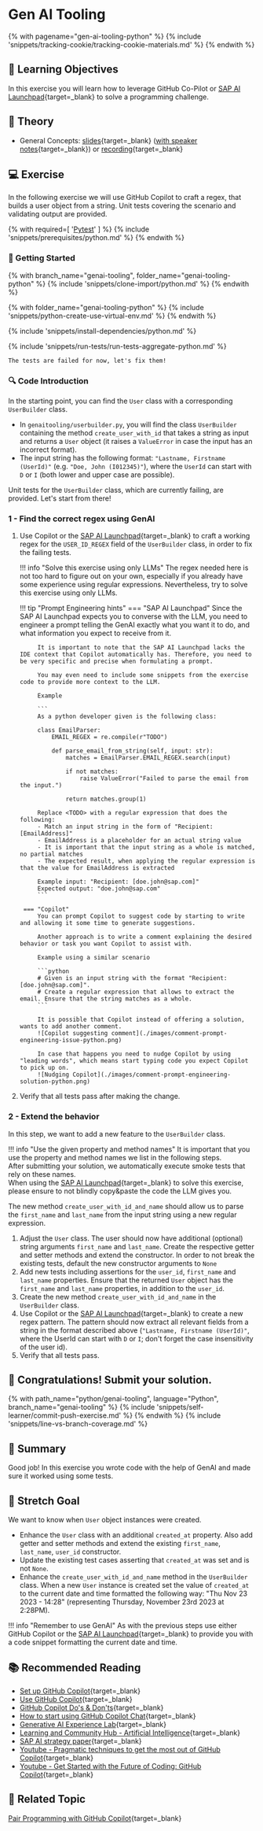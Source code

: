 # Gen AI Tooling

<!-- TrackingCookie-->
{% with pagename="gen-ai-tooling-python" %}
  {% include 'snippets/tracking-cookie/tracking-cookie-materials.md' %}
{% endwith %}

## 🎯 Learning Objectives

In this exercise you will learn how to leverage GitHub Co-Pilot or [SAP AI Launchpad](https://sapit-core-playground-vole.ai-launchpad.prod.eu-central-1.aws.apps.ml.hana.ondemand.com/aic/index.html#/generativeaihub?workspace=sap-genai-xl&resourceGroup=default&/g/prompteditor){target=_blank} to solve a programming challenge.

## 🧠 Theory

- General Concepts: [slides](../slides/fundamentals?tags=typescript){target=_blank} ([with speaker notes](../slides/fundamentals/?tags=typescript&showNotes=true){target=_blank}) or [recording](https://video.sap.com/media/t/1_3te40ki6){target=_blank}

## 💻 Exercise

In the following exercise we will use GitHub Copilot to craft a regex, that builds a user object from a string.
Unit tests covering the scenario and validating output are provided.

<!-- Prerequisites-->
{% with
  required=[
      '[Pytest](https://docs.pytest.org/en/stable/contents.html)'
  ]
%}
{% include 'snippets/prerequisites/python.md' %}
{% endwith %}

### 🚀 Getting Started

{% with branch_name="genai-tooling", folder_name="genai-tooling-python" %}
{% include 'snippets/clone-import/python.md' %}
{% endwith %}

{% with folder_name="genai-tooling-python" %}
{% include 'snippets/python-create-use-virtual-env.md' %}
{% endwith %}

{% include 'snippets/install-dependencies/python.md' %}

{% include 'snippets/run-tests/run-tests-aggregate-python.md' %}

    The tests are failed for now, let's fix them!

### 🔍 Code Introduction

In the starting point, you can find the `User` class with a corresponding `UserBuilder` class.

- In `genaitooling/userbuilder.py`, you will find the class `UserBuilder` containing the  method `create_user_with_id` that takes a string as input and returns a `User` object (it raises a `ValueError` in case the input has an incorrect format).
- The input string has the following format: `"Lastname, Firstname (UserId)"` (e.g. `"Doe, John (I012345)"`), where the `UserId` can start with `D` or `I` (both lower and upper case are possible).

Unit tests for the `UserBuilder` class, which are currently failing, are provided. Let's start from there!


### 1 - Find the correct regex using GenAI

1. Use Copilot or the [SAP AI Launchpad](https://sapit-core-playground-vole.ai-launchpad.prod.eu-central-1.aws.apps.ml.hana.ondemand.com/aic/index.html#/generativeaihub?workspace=sap-genai-xl&resourceGroup=default&/g/prompteditor){target=_blank} to craft a working regex for the `USER_ID_REGEX` field of the `UserBuilder` class, in order to fix the failing tests.

    !!! info "Solve this exercise using only LLMs"
        The regex needed here is not too hard to figure out on your own, especially if you already have some experience using regular expressions. Nevertheless, try to solve this exercise using only LLMs.

    !!! tip "Prompt Engineering hints"
        === "SAP AI Launchpad"
            Since the SAP AI Launchpad expects you to converse with the LLM, you need to engineer a prompt telling the GenAI exactly what you want it to do, and what information you expect to receive from it.

            It is important to note that the SAP AI Launchpad lacks the IDE context that Copilot automatically has. Therefore, you need to be very specific and precise when formulating a prompt.

            You may even need to include some snippets from the exercise code to provide more context to the LLM.

            Example

            ```
            As a python developer given is the following class:
            
            class EmailParser:
                EMAIL_REGEX = re.compile(r"TODO")
                
                def parse_email_from_string(self, input: str):
                    matches = EmailParser.EMAIL_REGEX.search(input)
                    
                    if not matches:
                        raise ValueError("Failed to parse the email from the input.")

                    return matches.group(1)
       
            Replace <TODO> with a regular expression that does the following:
            - Match an input string in the form of "Recipient: [EmailAddress]"
            - EmailAddress is a placeholder for an actual string value
            - It is important that the input string as a whole is matched, no partial matches
            - The expected result, when applying the regular expression is that the value for EmailAddress is extracted

            Example input: "Recipient: [doe.john@sap.com]"
            Expected output: "doe.john@sap.com"
            ```

        === "Copilot"
            You can prompt Copilot to suggest code by starting to write and allowing it some time to generate suggestions.

            Another approach is to write a comment explaining the desired behavior or task you want Copilot to assist with.

            Example using a similar scenario

            ```python
            # Given is an input string with the format "Recipient: [doe.john@sap.com]".
            # Create a regular expression that allows to extract the email. Ensure that the string matches as a whole.
            ```

            It is possible that Copilot instead of offering a solution, wants to add another comment.
            ![Copilot suggesting comment](./images/comment-prompt-engineering-issue-python.png)

            In case that happens you need to nudge Copilot by using "leading words", which means start typing code you expect Copilot to pick up on.
            ![Nudging Copilot](./images/comment-prompt-engineering-solution-python.png)


1. Verify that all tests pass after making the change.


### 2 - Extend the behavior

In this step, we want to add a new feature to the `UserBuilder` class.

!!! info "Use the given property and method names"
    It is important that you use the property and method names we list in the following steps.  
    After submitting your solution, we automatically execute smoke tests that rely on these names.  
    When using the [SAP AI Launchpad](https://sapit-core-playground-vole.ai-launchpad.prod.eu-central-1.aws.apps.ml.hana.ondemand.com/aic/index.html#/generativeaihub?workspace=sap-genai-xl&resourceGroup=default&/g/prompteditor){target=_blank} to solve this exercise, please ensure to not blindly copy&paste the code the LLM gives you.

The new method `create_user_with_id_and_name` should allow us to parse the `first_name` and `last_name` from the input string using a new regular expression.

1. Adjust the `User` class. The user should now have additional (optional) string arguments `first_name` and `last_name`. Create the respective getter and setter methods and extend the constructor. In order to not break the existing tests, default the new constructor arguments to `None`
1. Add new tests including assertions for the `user_id`, `first_name` and `last_name` properties. Ensure that the returned `User` object has the `first_name` and `last_name` properties, in addition to the `user_id`.
1. Create the new method `create_user_with_id_and_name` in the `UserBuilder` class.
1. Use Copilot or the [SAP AI Launchpad](https://sapit-core-playground-vole.ai-launchpad.prod.eu-central-1.aws.apps.ml.hana.ondemand.com/aic/index.html#/generativeaihub?workspace=sap-genai-xl&resourceGroup=default&/g/prompteditor){target=_blank} to create a new regex pattern. The pattern should now extract all relevant fields from a string in the format described above (`"Lastname, Firstname (UserId)"`, where the UserId can start with `D` or `I`; don't forget the case insensitivity of the user id).
1. Verify that all tests pass.

## 🙌 Congratulations! Submit your solution.

{% with path_name="python/genai-tooling", language="Python", branch_name="genai-tooling" %}
{% include 'snippets/self-learner/commit-push-exercise.md' %}
{% endwith %}
{% include 'snippets/line-vs-branch-coverage.md' %}

## 🏁 Summary

Good job!
In this exercise you wrote code with the help of GenAI and made sure it worked using some tests.

## 🦄 Stretch Goal

We want to know when `User` object instances were created.

- Enhance the `User` class with an additional `created_at` property. Also add getter and setter methods and extend the existing `first_name`, `last_name`, `user_id` constructor.
- Update the existing test cases asserting that `created_at` was set and is not `None`.
- Enhance the `create_user_with_id_and_name` method in the `UserBuilder` class. When a new `User` instance is created set the value of `created_at` to the current date and time formatted the following way: "Thu Nov 23 2023 - 14:28" (representing Thursday, November 23rd 2023 at 2:28PM).

!!! info "Remember to use GenAI"
    As with the previous steps use either GitHub Copilot or the [SAP AI Launchpad](https://sapit-core-playground-vole.ai-launchpad.prod.eu-central-1.aws.apps.ml.hana.ondemand.com/aic/index.html#/generativeaihub?workspace=sap-genai-xl&resourceGroup=default&/g/prompteditor){target=_blank} to provide you with a code snippet formatting the current date and time.

## 📚 Recommended Reading
- [Set up GitHub Copilot](https://sap.sharepoint.com/teams/AIPairProgrammingwithGitHubCopilot/SitePages/Setting-up-Copilot.aspx){target=_blank}
- [Use GitHub Copilot](https://sap.sharepoint.com/teams/AIPairProgrammingwithGitHubCopilot/SitePages/Using-Copilot.aspx){target=_blank}
- [GitHub Copilot Do's & Don'ts](https://sap.sharepoint.com/teams/AIPairProgrammingwithGitHubCopilot/SitePages/Do-s-and-Don'ts.aspx){target=_blank}
- [How to start using GitHub Copilot Chat](https://video.sap.com/media/t/1_z4r8xyob){target=_blank}
- [Generative AI Experience Lab](https://sap.sharepoint.com/sites/205734/SitePages/SAP-GenAI-Experience-Lab-(XL)-Service-Packages-%26-Onboarding.aspx?csf=1&web=1&e=4fOLqO){target=_blank}
- [Learning and Community Hub - Artificial Intelligence](https://sap.sharepoint.com/sites/126802/SitePages/AI-Learning.aspx){target=_blank}
- [SAP AI strategy paper](https://dam.sap.com/mac/app/e/pdf/preview/embed/GNP4Qze?ltr=a){target=_blank}
- [Youtube - Pragmatic techniques to get the most out of GitHub Copilot](https://www.youtube.com/watch?v=CwAzIpc4AnA){target=_blank}
- [Youtube - Get Started with the Future of Coding: GitHub Copilot](https://www.youtube.com/watch?v=Fi3AJZZregI){target=_blank}


## 🔗 Related Topic
[Pair Programming with GitHub Copilot](../../ase-mindset/pair-programming-python/){target=_blank}
<!-- TODO? link prompt engineering exercise once available -->